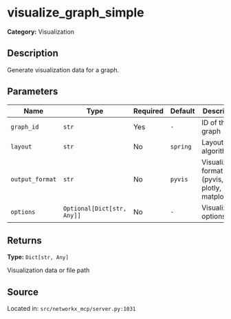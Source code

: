 # visualize_graph_simple

**Category:** Visualization

## Description

Generate visualization data for a graph.

## Parameters

| Name | Type | Required | Default | Description |
|------|------|----------|---------|-------------|
| `graph_id` | `str` | Yes | `-` | ID of the graph |
| `layout` | `str` | No | `spring` | Layout algorithm |
| `output_format` | `str` | No | `pyvis` | Visualization format (pyvis, plotly, matplotlib) |
| `options` | `Optional[Dict[str, Any]]` | No | `-` | Visualization options |

## Returns

**Type:** `Dict[str, Any]`

Visualization data or file path

## Source

Located in: `src/networkx_mcp/server.py:1031`
